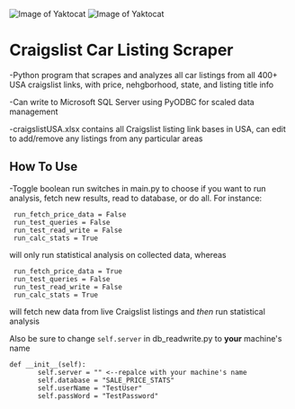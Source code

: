 
![Image of Yaktocat](https://cdn.iconscout.com/icon/free/png-256/craigslist-283553.png)
![Image of Yaktocat](https://freeiconshop.com/wp-content/uploads/edd/car-glyph-side-view.png)


# Craigslist Car Listing Scraper

-Python program that scrapes and analyzes all car listings from all 400+ USA craigslist links, with price, nehgborhood, state, and listing title info

-Can write to Microsoft SQL Server using PyODBC for scaled data management 

-craigslistUSA.xlsx contains all Craigslist listing link bases in USA, can edit to add/remove any listings from any particular areas

## How To Use
-Toggle boolean run switches in main.py to choose if you want to run analysis, fetch new results, read to database, or do all. For instance: 

 ```
  run_fetch_price_data = False
  run_test_queries = False
  run_test_read_write = False
  run_calc_stats = True
```



will only run statistical analysis on collected data, whereas 


 ```
  run_fetch_price_data = True
  run_test_queries = False
  run_test_read_write = False
  run_calc_stats = True
```
  
will fetch new data from live Craigslist listings and *then* run statistical analysis 

Also be sure to change ```self.server``` in db_readwrite.py to **your** machine's name

 ```
def __init__(self):
        self.server = "" <--repalce with your machine's name
        self.database = "SALE_PRICE_STATS"
        self.userName = "TestUser"
        self.passWord = "TestPassword"
```



